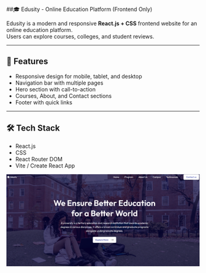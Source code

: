  ##🎓 Edusity - Online Education Platform (Frontend Only)

Edusity is a modern and responsive **React.js + CSS** frontend website for an online education platform.  
Users can explore courses, colleges, and student reviews.  

---

## 🚀 Features
- Responsive design for mobile, tablet, and desktop
- Navigation bar with multiple pages
- Hero section with call-to-action
- Courses, About, and Contact sections
- Footer with quick links

---

## 🛠️ Tech Stack
- React.js
- CSS
- React Router DOM
- Vite / Create React App

![Edusity Screenshot](./screenshot.png)

 
